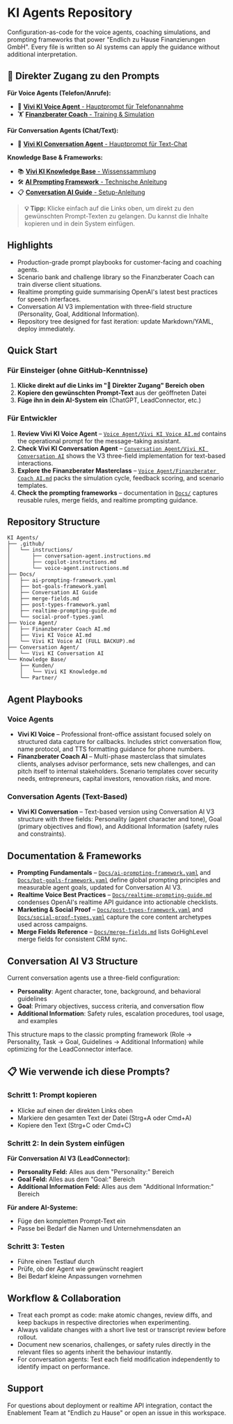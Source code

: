 # KI Agents Repository

Configuration-as-code for the voice agents, coaching simulations, and prompting frameworks that power "Endlich zu Hause Finanzierungen GmbH". Every file is written so AI systems can apply the guidance without additional interpretation.

## 🚀 Direkter Zugang zu den Prompts

**Für Voice Agents (Telefon/Anrufe):**
- 🎯 [**Vivi KI Voice Agent** - Hauptprompt für Telefonannahme](Voice%20Agent/Vivi%20KI%20Voice%20AI.md)
- 🏋️ [**Finanzberater Coach** - Training & Simulation](Voice%20Agent/Finanzberater%20Coach%20AI.md)

**Für Conversation Agents (Chat/Text):**
- 💬 [**Vivi KI Conversation Agent** - Hauptprompt für Text-Chat](Conversation%20Agent/Vivi%20KI%20Conversation%20AI)

**Knowledge Base & Frameworks:**
- 📚 [**Vivi KI Knowledge Base** - Wissenssammlung](Knowledge%20Base/Kunden/Vivi%20KI%20Knowledge.md)
- 🛠️ [**AI Prompting Framework** - Technische Anleitung](Docs/ai-prompting-framework.yaml)
- 📋 [**Conversation AI Guide** - Setup-Anleitung](Docs/Conversation%20AI%20Guide)

> **💡 Tipp:** Klicke einfach auf die Links oben, um direkt zu den gewünschten Prompt-Texten zu gelangen. Du kannst die Inhalte kopieren und in dein System einfügen.

## Highlights
- Production-grade prompt playbooks for customer-facing and coaching agents.
- Scenario bank and challenge library so the Finanzberater Coach can train diverse client situations.
- Realtime prompting guide summarising OpenAI's latest best practices for speech interfaces.
- Conversation AI V3 implementation with three-field structure (Personality, Goal, Additional Information).
- Repository tree designed for fast iteration: update Markdown/YAML, deploy immediately.

## Quick Start

### Für Einsteiger (ohne GitHub-Kenntnisse)
1. **Klicke direkt auf die Links im "🚀 Direkter Zugang" Bereich oben**
2. **Kopiere den gewünschten Prompt-Text** aus der geöffneten Datei
3. **Füge ihn in dein AI-System ein** (ChatGPT, LeadConnector, etc.)

### Für Entwickler
1. **Review Vivi KI Voice Agent** – [`Voice Agent/Vivi KI Voice AI.md`](Voice%20Agent/Vivi%20KI%20Voice%20AI.md) contains the operational prompt for the message-taking assistant.
2. **Check Vivi KI Conversation Agent** – [`Conversation Agent/Vivi KI Conversation AI`](Conversation%20Agent/Vivi%20KI%20Conversation%20AI) shows the V3 three-field implementation for text-based interactions.
3. **Explore the Finanzberater Masterclass** – [`Voice Agent/Finanzberater Coach AI.md`](Voice%20Agent/Finanzberater%20Coach%20AI.md) packs the simulation cycle, feedback scoring, and scenario templates.
4. **Check the prompting frameworks** – documentation in [`Docs/`](Docs/) captures reusable rules, merge fields, and realtime prompting guidance.

## Repository Structure
```
KI Agents/
├── .github/
│   └── instructions/
│       ├── conversation-agent.instructions.md
│       ├── copilot-instructions.md
│       └── voice-agent.instructions.md
├── Docs/
│   ├── ai-prompting-framework.yaml
│   ├── bot-goals-framework.yaml
│   ├── Conversation AI Guide
│   ├── merge-fields.md
│   ├── post-types-framework.yaml
│   ├── realtime-prompting-guide.md
│   └── social-proof-types.yaml
├── Voice Agent/
│   ├── Finanzberater Coach AI.md
│   ├── Vivi KI Voice AI.md
│   └── Vivi KI Voice AI (FULL BACKUP).md
├── Conversation Agent/
│   └── Vivi KI Conversation AI
└── Knowledge Base/
    ├── Kunden/
    │   └── Vivi KI Knowledge.md
    └── Partner/
```

## Agent Playbooks

### Voice Agents
- **Vivi KI Voice** – Professional front-office assistant focused solely on structured data capture for callbacks. Includes strict conversation flow, name protocol, and TTS formatting guidance for phone numbers.
- **Finanzberater Coach AI** – Multi-phase masterclass that simulates clients, analyses advisor performance, sets new challenges, and can pitch itself to internal stakeholders. Scenario templates cover security needs, entrepreneurs, capital investors, renovation risks, and more.

### Conversation Agents (Text-Based)
- **Vivi KI Conversation** – Text-based version using Conversation AI V3 structure with three fields: Personality (agent character and tone), Goal (primary objectives and flow), and Additional Information (safety rules and constraints).

## Documentation & Frameworks
- **Prompting Fundamentals** – [`Docs/ai-prompting-framework.yaml`](Docs/ai-prompting-framework.yaml) and [`Docs/bot-goals-framework.yaml`](Docs/bot-goals-framework.yaml) define global prompting principles and measurable agent goals, updated for Conversation AI V3.
- **Realtime Voice Best Practices** – [`Docs/realtime-prompting-guide.md`](Docs/realtime-prompting-guide.md) condenses OpenAI's realtime API guidance into actionable checklists.
- **Marketing & Social Proof** – [`Docs/post-types-framework.yaml`](Docs/post-types-framework.yaml) and [`Docs/social-proof-types.yaml`](Docs/social-proof-types.yaml) capture the core content archetypes used across campaigns.
- **Merge Fields Reference** – [`Docs/merge-fields.md`](Docs/merge-fields.md) lists GoHighLevel merge fields for consistent CRM sync.

## Conversation AI V3 Structure
Current conversation agents use a three-field configuration:
- **Personality**: Agent character, tone, background, and behavioral guidelines
- **Goal**: Primary objectives, success criteria, and conversation flow
- **Additional Information**: Safety rules, escalation procedures, tool usage, and examples

This structure maps to the classic prompting framework (Role → Personality, Task → Goal, Guidelines → Additional Information) while optimizing for the LeadConnector interface.

## 📋 Wie verwende ich diese Prompts?

### Schritt 1: Prompt kopieren
- Klicke auf einen der direkten Links oben
- Markiere den gesamten Text der Datei (Strg+A oder Cmd+A)
- Kopiere den Text (Strg+C oder Cmd+C)

### Schritt 2: In dein System einfügen
**Für Conversation AI V3 (LeadConnector):**
- **Personality Feld:** Alles aus dem "Personality:" Bereich
- **Goal Feld:** Alles aus dem "Goal:" Bereich  
- **Additional Information Feld:** Alles aus dem "Additional Information:" Bereich

**Für andere AI-Systeme:**
- Füge den kompletten Prompt-Text ein
- Passe bei Bedarf die Namen und Unternehmensdaten an

### Schritt 3: Testen
- Führe einen Testlauf durch
- Prüfe, ob der Agent wie gewünscht reagiert
- Bei Bedarf kleine Anpassungen vornehmen

## Workflow & Collaboration
- Treat each prompt as code: make atomic changes, review diffs, and keep backups in respective directories when experimenting.
- Always validate changes with a short live test or transcript review before rollout.
- Document new scenarios, challenges, or safety rules directly in the relevant files so agents inherit the behaviour instantly.
- For conversation agents: Test each field modification independently to identify impact on performance.

## Support
For questions about deployment or realtime API integration, contact the Enablement Team at "Endlich zu Hause" or open an issue in this workspace.
